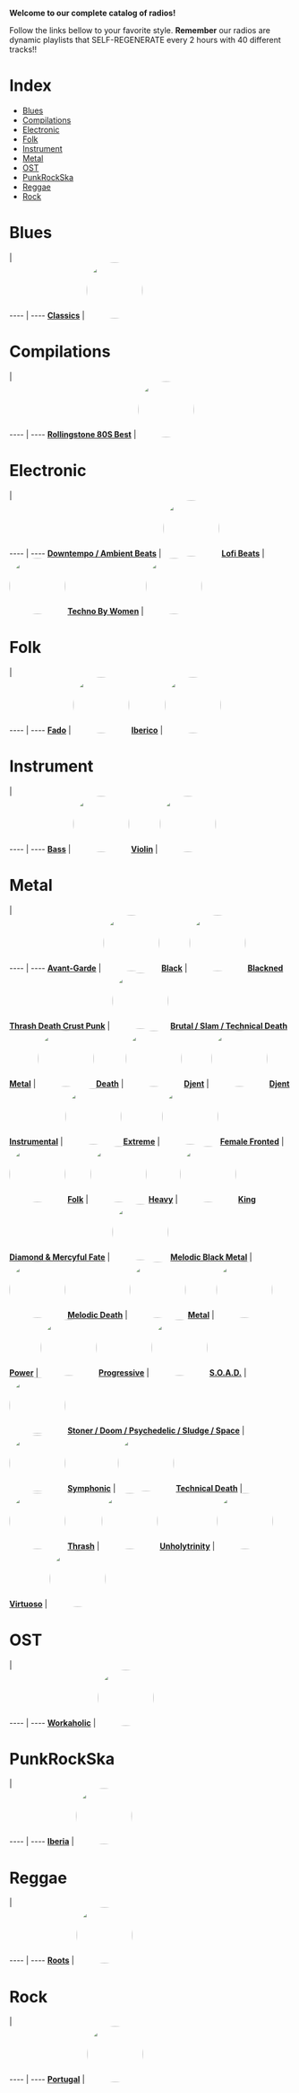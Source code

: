 
<style>
figure {
  border: 0px #cccccc solid;
  padding: 4px;
  margin: auto;
  align: center;
}
</style>
**Welcome to our complete catalog of radios!**

Follow the links bellow to your favorite style. **Remember** our radios
are dynamic playlists that SELF-REGENERATE every 2 hours with 40 different
tracks!!

# Index

* [Blues](#Blues)
* [Compilations](#Compilations)
* [Electronic](#Electronic)
* [Folk](#Folk)
* [Instrument](#Instrument)
* [Metal](#Metal)
* [OST](#OST)
* [PunkRockSka](#PunkRockSka)
* [Reggae](#Reggae)
* [Rock](#Rock)

# Blues

  |  
 ---- | ---- 
[**Classics**](https://radioninjapirata.github.io/radio_bluesclassics.html) | <a href="https://radioninjapirata.github.io/radio_bluesclassics.html" target="_blank"><img src="https://mosaic.scdn.co/640/ab67616d0000b2732456b9f5e49ee26c12ff0284ab67616d0000b2736faf27e5b8bb27afd65669fcab67616d0000b273900a20613b530e3fb3107e76ab67616d0000b273a708bfdb54a2edb95087e8b9" height="100" width="auto" style="border-radius:50%"></a>

# Compilations

  |  
 ---- | ---- 
[**Rollingstone 80S Best**](https://radioninjapirata.github.io/radio_rollingbest80s.html) | <a href="https://radioninjapirata.github.io/radio_rollingbest80s.html" target="_blank"><img src="https://mosaic.scdn.co/640/ab67616d0000b2731d89f6343451934d15fa266cab67616d0000b27327f61821bfc093f9f59acb48ab67616d0000b273cb5fb938d28c96cf5b8dadc9ab67616d0000b273f5e33a8585493d2ddb92678d" height="100" width="auto" style="border-radius:50%"></a>

# Electronic

  |  
 ---- | ---- 
[**Downtempo / Ambient Beats**](https://radioninjapirata.github.io/radio_downtempo.html) | <a href="https://radioninjapirata.github.io/radio_downtempo.html" target="_blank"><img src="https://mosaic.scdn.co/640/ab67616d0000b2730ded791952d93872bf947622ab67616d0000b2731698215aef2c43412b0fd7f2ab67616d0000b273c46fd3142ca0ba433188e127ab67616d0000b273cfbe6f25bce6e9eac7fd32bd" height="100" width="auto" style="border-radius:50%"></a>
[**Lofi Beats**](https://radioninjapirata.github.io/radio_lofi.html) | <a href="https://radioninjapirata.github.io/radio_lofi.html" target="_blank"><img src="https://mosaic.scdn.co/640/ab67616d0000b273136e9534a373cd04af36b066ab67616d0000b2732e0d9d0dc72c4235b04e33aaab67616d0000b2733a5fdfc4c95f42a4a9d8cfd1ab67616d0000b273dda0d5ccc56376a2eb05bc79" height="100" width="auto" style="border-radius:50%"></a>
[**Techno By Women**](https://radioninjapirata.github.io/radio_technowomen.html) | <a href="https://radioninjapirata.github.io/radio_technowomen.html" target="_blank"><img src="https://mosaic.scdn.co/640/ab67616d0000b2731d1eba23d1a1f88136ee3485ab67616d0000b2735b35c83dad983a82720b27aeab67616d0000b273d258f3fa410d1447ed30f575ab67616d0000b273f47c0a396c0a9d8578093d80" height="100" width="auto" style="border-radius:50%"></a>

# Folk

  |  
 ---- | ---- 
[**Fado**](https://radioninjapirata.github.io/radio_fado.html) | <a href="https://radioninjapirata.github.io/radio_fado.html" target="_blank"><img src="https://mosaic.scdn.co/640/ab67616d0000b273026f3dd69a90900b20f0c9e6ab67616d0000b2733bca4a5a7059f189350829d2ab67616d0000b2736b33074c2be6e4ab5d8f7decab67616d0000b27382778ab5b01ffd1c68eba810" height="100" width="auto" style="border-radius:50%"></a>
[**Iberico**](https://radioninjapirata.github.io/radio_folkiberico.html) | <a href="https://radioninjapirata.github.io/radio_folkiberico.html" target="_blank"><img src="https://mosaic.scdn.co/640/ab67616d0000b2733f14304012bdd8582e0160f7ab67616d0000b2738fdf3361f8c613a002292352ab67616d0000b273ae03268fc196e1c196db608eab67616d0000b273be90da0b9e6aa6f121ca9fd1" height="100" width="auto" style="border-radius:50%"></a>

# Instrument

  |  
 ---- | ---- 
[**Bass**](https://radioninjapirata.github.io/radio_bassists.html) | <a href="https://radioninjapirata.github.io/radio_bassists.html" target="_blank"><img src="https://mosaic.scdn.co/640/ab67616d0000b2733049726141a49e39160ca041ab67616d0000b27334eccb36d422610741ea5d0fab67616d0000b2734e0bebc4202d7da84e79abd5ab67616d0000b2737fcd2ad505b6fdd418b38852" height="100" width="auto" style="border-radius:50%"></a>
[**Violin**](https://radioninjapirata.github.io/radio_violin.html) | <a href="https://radioninjapirata.github.io/radio_violin.html" target="_blank"><img src="https://mosaic.scdn.co/640/ab67616d0000b2731381c58750cd893303ce2033ab67616d0000b27382ef84ec567b7951e1b4adf4ab67616d0000b273edd1b93ee66d6265337a592fab67616d0000b273edd8e6986c952b07c2c8bc87" height="100" width="auto" style="border-radius:50%"></a>

# Metal

  |  
 ---- | ---- 
[**Avant-Garde**](https://radioninjapirata.github.io/radio_metalavantgarde.html) | <a href="https://radioninjapirata.github.io/radio_metalavantgarde.html" target="_blank"><img src="https://mosaic.scdn.co/640/ab67616d0000b2730bdf1f4dca400b547ef0b494ab67616d0000b27389200593054b871aee33d710ab67616d0000b2738cfefec97a7ba3c27086c96bab67616d0000b273dd755c56684d66e5d8983007" height="100" width="auto" style="border-radius:50%"></a>
[**Black**](https://radioninjapirata.github.io/radio_blackmetal.html) | <a href="https://radioninjapirata.github.io/radio_blackmetal.html" target="_blank"><img src="https://mosaic.scdn.co/640/ab67616d0000b2732d28d7df43028069360d090fab67616d0000b273ad08fb6f7a37e481d26c18b8ab67616d0000b273b0bd2c0ae0cd9cf4ef286716ab67616d0000b273c798e85b8ab17dd70305ac53" height="100" width="auto" style="border-radius:50%"></a>
[**Blackned Thrash Death Crust Punk**](https://radioninjapirata.github.io/radio_blacknedthrash.html) | <a href="https://radioninjapirata.github.io/radio_blacknedthrash.html" target="_blank"><img src="https://mosaic.scdn.co/640/ab67616d0000b27347829c44443e44c307afb3b3ab67616d0000b2734adfa8ba56116b9f7761f82aab67616d0000b273820ac945669acf215474da40ab67616d0000b273d82736923ca5ce7372eeb41b" height="100" width="auto" style="border-radius:50%"></a>
[**Brutal / Slam / Technical Death Metal**](https://radioninjapirata.github.io/radio_brutaldeathmetal.html) | <a href="https://radioninjapirata.github.io/radio_brutaldeathmetal.html" target="_blank"><img src="https://mosaic.scdn.co/640/ab67616d0000b27302feb7306e5877c5666bea3dab67616d0000b2732bd186a5fb10c476791d89dcab67616d0000b2737864c768fb45850b56906afdab67616d0000b273cb6a82347f0b20f40995fa39" height="100" width="auto" style="border-radius:50%"></a>
[**Death**](https://radioninjapirata.github.io/radio_deathmetal.html) | <a href="https://radioninjapirata.github.io/radio_deathmetal.html" target="_blank"><img src="https://mosaic.scdn.co/640/ab67616d0000b2730282f6ac78d80c6c888fb0deab67616d0000b273140c56f9bdb1159882fd7ad2ab67616d0000b273d69837685dcc2790cb736dccab67616d0000b273e41a085670d5b415c9023d88" height="100" width="auto" style="border-radius:50%"></a>
[**Djent**](https://radioninjapirata.github.io/radio_djent.html) | <a href="https://radioninjapirata.github.io/radio_djent.html" target="_blank"><img src="https://mosaic.scdn.co/640/ab67616d0000b2732fbc38dc03cd7dda1d24e43aab67616d0000b273552b7623a1e026e39cf0a4fbab67616d0000b2737c0ea931358c1e0380ea7a4aab67616d0000b273bcc8f66330a17b140fb2dc26" height="100" width="auto" style="border-radius:50%"></a>
[**Djent Instrumental**](https://radioninjapirata.github.io/radio_instrumentaldjent.html) | <a href="https://radioninjapirata.github.io/radio_instrumentaldjent.html" target="_blank"><img src="https://mosaic.scdn.co/640/ab67616d0000b27337538c46e7f5e312ceb0ba97ab67616d0000b2733de8f9b4b95a3599a1d7278fab67616d0000b273855b7fed8a117c190c10da1cab67616d0000b273f8594e862a4c1a5f4eebcb17" height="100" width="auto" style="border-radius:50%"></a>
[**Extreme**](https://radioninjapirata.github.io/radio_extrememetal.html) | <a href="https://radioninjapirata.github.io/radio_extrememetal.html" target="_blank"><img src="https://mosaic.scdn.co/640/ab67616d0000b27312ae6ffad89c22a3c5e82612ab67616d0000b27391bb70d41a400bba61b87c89ab67616d0000b2739a96a01fb8f075972c68a01cab67616d0000b273c034c8e03776dda6a9d4f26e" height="100" width="auto" style="border-radius:50%"></a>
[**Female Fronted**](https://radioninjapirata.github.io/radio_femalefrontedmetal.html) | <a href="https://radioninjapirata.github.io/radio_femalefrontedmetal.html" target="_blank"><img src="https://mosaic.scdn.co/640/ab67616d0000b2731b917a35101d122b4e708325ab67616d0000b2732998750135c8207b761adb68ab67616d0000b2735bf76677babee377fa10227fab67616d0000b2739fe39fb10d911612e6b23dd6" height="100" width="auto" style="border-radius:50%"></a>
[**Folk**](https://radioninjapirata.github.io/radio_folkmetal.html) | <a href="https://radioninjapirata.github.io/radio_folkmetal.html" target="_blank"><img src="https://mosaic.scdn.co/640/ab67616d0000b2737a28435c49110aacecb11988ab67616d0000b27399c7be14afd45b458a679691ab67616d0000b273d60f339eff021dd46d0a48c5ab67616d0000b273e16b98824009d17b2888cd7a" height="100" width="auto" style="border-radius:50%"></a>
[**Heavy**](https://radioninjapirata.github.io/radio_heavymetal.html) | <a href="https://radioninjapirata.github.io/radio_heavymetal.html" target="_blank"><img src="https://mosaic.scdn.co/640/ab67616d0000b2731aa2df21518da8ab5781d84dab67616d0000b2734a235feb64bcb5aa520a095cab67616d0000b2739ca4bc824435e89015995083ab67616d0000b273ccce637f838b794b25a848c4" height="100" width="auto" style="border-radius:50%"></a>
[**King Diamond & Mercyful Fate**](https://radioninjapirata.github.io/radio_fan_KDMF.html) | <a href="https://radioninjapirata.github.io/radio_fan_KDMF.html" target="_blank"><img src="https://mosaic.scdn.co/640/ab67616d0000b273439ebe45a8ced3a68132351dab67616d0000b2735601c9baa23e8f6c1039929fab67616d0000b2735d9cfb4b080d0d74a541529dab67616d0000b273be1ae534a1aa21ec5407acda" height="100" width="auto" style="border-radius:50%"></a>
[**Melodic Black Metal**](https://radioninjapirata.github.io/radio_melodicblackmetal.html) | <a href="https://radioninjapirata.github.io/radio_melodicblackmetal.html" target="_blank"><img src="https://mosaic.scdn.co/640/ab67616d0000b27300a64c6891dca21811b02956ab67616d0000b2732290433c0f6e7c8455054792ab67616d0000b2737f433b4c4d27e332ae809a68ab67616d0000b273f5997fd1ea9d2e17c018e96f" height="100" width="auto" style="border-radius:50%"></a>
[**Melodic Death**](https://radioninjapirata.github.io/radio_melodicdeathmetal.html) | <a href="https://radioninjapirata.github.io/radio_melodicdeathmetal.html" target="_blank"><img src="https://mosaic.scdn.co/640/ab67616d0000b2738a77d2cf097ee8f17e077e90ab67616d0000b273b1ef4be8e833b2e32b1a203aab67616d0000b273b368cfcda37f61103696b653ab67616d0000b273e829355f39b6394a1e4481e5" height="100" width="auto" style="border-radius:50%"></a>
[**Metal**](https://radioninjapirata.github.io/radio_metal.html) | <a href="https://radioninjapirata.github.io/radio_metal.html" target="_blank"><img src="https://mosaic.scdn.co/640/ab67616d0000b2733393f2d3a11ecedf0ab4b777ab67616d0000b273410e4ce58566a5a9d2b8d1f4ab67616d0000b273d6f4e0da454775dd80af5a3bab67616d0000b273f6c23201d9d44e742f0891ec" height="100" width="auto" style="border-radius:50%"></a>
[**Power**](https://radioninjapirata.github.io/radio_powermetal.html) | <a href="https://radioninjapirata.github.io/radio_powermetal.html" target="_blank"><img src="https://mosaic.scdn.co/640/ab67616d0000b2732b1e90bc58b35f45cc3e6e10ab67616d0000b2739c23f674a7d5494c50cca8e7ab67616d0000b273dc7c3404e9322da5d0f5c46cab67616d0000b273ee9aee3b970d560a646b5076" height="100" width="auto" style="border-radius:50%"></a>
[**Progressive**](https://radioninjapirata.github.io/radio_progrock.html) | <a href="https://radioninjapirata.github.io/radio_progrock.html" target="_blank"><img src="https://mosaic.scdn.co/640/ab67616d0000b2733b2164b07cd5006c62b48a2cab67616d0000b2736bbfb800634d96c4069293cdab67616d0000b273a3196637171f3cd0da0fa233ab67616d0000b273de6d56aa399bc27411451976" height="100" width="auto" style="border-radius:50%"></a>
[**S.O.A.D.**](https://radioninjapirata.github.io/radio_soad.html) | <a href="https://radioninjapirata.github.io/radio_soad.html" target="_blank"><img src="https://mosaic.scdn.co/640/ab67616d0000b2732ab7c92b92825908d4efcdc3ab67616d0000b273a867435c4c44dec3733433cdab67616d0000b273ba00e990d1520a4cde41ce0cab67616d0000b273c65f8d04502eeddbdd61fa71" height="100" width="auto" style="border-radius:50%"></a>
[**Stoner / Doom / Psychedelic / Sludge / Space**](https://radioninjapirata.github.io/radio_stonerrock.html) | <a href="https://radioninjapirata.github.io/radio_stonerrock.html" target="_blank"><img src="https://mosaic.scdn.co/640/ab67616d0000b2733d6808868a01627bd840cc07ab67616d0000b273524e8d58d2a11fd29ced063dab67616d0000b273605c6469110e4cd9d2e05769ab67616d0000b273d18ffeabd7f26e0db48f661d" height="100" width="auto" style="border-radius:50%"></a>
[**Symphonic**](https://radioninjapirata.github.io/radio_symphonicmetal.html) | <a href="https://radioninjapirata.github.io/radio_symphonicmetal.html" target="_blank"><img src="https://mosaic.scdn.co/640/ab67616d0000b27338faf6b331a05f738739c74aab67616d0000b273557d5b30451cc470c3f38187ab67616d0000b273b7cbb7a26f62442b4a6cd605ab67616d0000b273c3d7f1c498e6e8ede9816d95" height="100" width="auto" style="border-radius:50%"></a>
[**Technical Death**](https://radioninjapirata.github.io/radio_technicaldeathmetal.html) | <a href="https://radioninjapirata.github.io/radio_technicaldeathmetal.html" target="_blank"><img src="https://mosaic.scdn.co/640/ab67616d0000b27335602d0d163c609edaedd5e6ab67616d0000b2734ffa2793b94be69eb536968dab67616d0000b2738299feb84841066c89bc933eab67616d0000b273f50007f9a88de0f322c37cef" height="100" width="auto" style="border-radius:50%"></a>
[**Thrash**](https://radioninjapirata.github.io/radio_thrashmetal.html) | <a href="https://radioninjapirata.github.io/radio_thrashmetal.html" target="_blank"><img src="https://mosaic.scdn.co/640/ab67616d0000b2730796ff7c24da3c01d8f0b0aeab67616d0000b2732f3ebdd60af0de9492205a6aab67616d0000b27357a9dc1dce96d7fcb205f60aab67616d0000b27387ead7d915c977b43beceee7" height="100" width="auto" style="border-radius:50%"></a>
[**Unholytrinity**](https://radioninjapirata.github.io/radio_unholytrinity.html) | <a href="https://radioninjapirata.github.io/radio_unholytrinity.html" target="_blank"><img src="https://mosaic.scdn.co/640/ab67616d0000b273307726c64b80f2baf0958ce9ab67616d0000b27363574333d37d10778d7554a9ab67616d0000b2737befecf74a075298cc93766cab67616d0000b273c0394c267b16f52c8f884a90" height="100" width="auto" style="border-radius:50%"></a>
[**Virtuoso**](https://radioninjapirata.github.io/radio_guitarvirtuoso.html) | <a href="https://radioninjapirata.github.io/radio_guitarvirtuoso.html" target="_blank"><img src="https://mosaic.scdn.co/640/ab67616d0000b27326b283e670c71ff747e9bd7aab67616d0000b273324545ff725b8e464d24b3bbab67616d0000b273930030b68ff8df2354548098ab67616d0000b273a118cccd1f1836e51addebc7" height="100" width="auto" style="border-radius:50%"></a>

# OST

  |  
 ---- | ---- 
[**Workaholic**](https://radioninjapirata.github.io/radio_ostworkaholic.html) | <a href="https://radioninjapirata.github.io/radio_ostworkaholic.html" target="_blank"><img src="https://mosaic.scdn.co/640/ab67616d0000b27354931c2d81a2e56ec6bda69aab67616d0000b2738a9f2ff46fd4488bfc410329ab67616d0000b273c924db67b20b34c8eb76b264ab67616d0000b273fe0180fbca0ed3a46cf44cfe" height="100" width="auto" style="border-radius:50%"></a>

# PunkRockSka

  |  
 ---- | ---- 
[**Iberia**](https://radioninjapirata.github.io/radio_iberianpunkrock.html) | <a href="https://radioninjapirata.github.io/radio_iberianpunkrock.html" target="_blank"><img src="https://mosaic.scdn.co/640/ab67616d0000b2734dd634ad68bb7b9b9ea3c5d0ab67616d0000b2734fb81959f8fe1b36d3865ba0ab67616d0000b27363c72dc63f7e8bd2800303fbab67616d0000b273d6ce66692d7c43f4042115e8" height="100" width="auto" style="border-radius:50%"></a>

# Reggae

  |  
 ---- | ---- 
[**Roots**](https://radioninjapirata.github.io/radio_reggaeroots.html) | <a href="https://radioninjapirata.github.io/radio_reggaeroots.html" target="_blank"><img src="https://mosaic.scdn.co/640/ab67616d0000b2730596b4339e5081fe23927945ab67616d0000b273156b46e2239d6f4fad121000ab67616d0000b2733d74e791346e8c8700650b7cab67616d0000b2738b2ca17d2b24ef8149ad956b" height="100" width="auto" style="border-radius:50%"></a>

# Rock

  |  
 ---- | ---- 
[**Portugal**](https://radioninjapirata.github.io/radio_rockportugues.html) | <a href="https://radioninjapirata.github.io/radio_rockportugues.html" target="_blank"><img src="https://mosaic.scdn.co/640/ab67616d0000b2730e7010b25140638c1bee0bb4ab67616d0000b273bb3de93550fdc6820c4f3693ab67616d0000b273c22d682ab4ea6542b1aa4e0aab67616d0000b273ecaae8c9262c6ab2a948ef68" height="100" width="auto" style="border-radius:50%"></a>